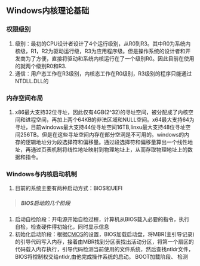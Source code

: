 ## Windows内核理论基础
###  权限级别
1. 级别：最初的CPU设计者设计了4个运行级别，从R0到R3。其中R0为系统内核级，R1，R2为驱动运行级，R3为应用程序级。但是操作系统的设计者和开发商为了方便，直接将驱动和系统内核运行在了一个级别R0。因此目前在使用的就两个级别R0和R3.  
2. 通信：用户态工作在R3级别，内核态工作在R0级别，R3级别的程序只能通过NTDLL.DLL的  

### 内存空间布局  
1. x86最大支持32位寻址，因此仅有4GB(2^32)的寻址空间，被分配成了内核空间和进程空间，再加上两个64KB的非法区域和NULL空间。x64最大支持64为寻址，目前windows最大支持44位寻址空间16TB,linxu最大支持48位寻址空间256TB。但是在这些寻址空间内存在部分空洞是不可用的。windows的内存的逻辑地址分为段选择符和偏移量。通过段选择符和偏移量算出一个线性地址，再通过页表机制将线性地址映射到物理地址上，从而存取物理地址上的数据和指令。

### Windows与内核启动机制  
1. 目前的系统主要有两种启动方式：BIOS和UEFI

>##### BIOS启动的几个阶段
1. 启动自检阶段：开电源开始自检过程，计算机从BIOS载入必要的指令，执行自检，检查硬件得初始化，同时显示信息  
2. 初始化启动阶段：根据[CMOS]("https://baike.baidu.com/item/CMOS/428167?fr=aladdin")的设置，BIOS加载启动盘，将MBR(主引导记录)的引导代码写入内存，接着由MBR找到分区表找出活动分区，将第一个扇区的代码载入内存执行，引导代码检测当前使用的文件系统，然后查找ntldr文件，BIOS将控制权交给ntldr,由他完成操作系统的启动。
BOOT加载阶段、
检测
